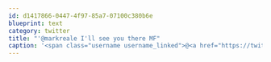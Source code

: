 ```yaml
---
id: d1417866-0447-4f97-85a7-07100c380b6e
blueprint: text
category: twitter
title: "'@markreale I'll see you there MF"
caption: '<span class="username username_linked">@<a href="https://twitter.com/markreale" title="Mark Reale">markreale</a></span> I''ll see you there MF'
---
```


